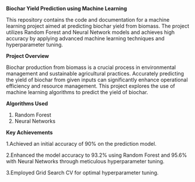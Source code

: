 __Biochar Yield Prediction using Machine Learning__

This repository contains the code and documentation for a machine learning project aimed at predicting biochar yield from biomass. 
The project utilizes Random Forest and Neural Network models and achieves high accuracy by applying advanced machine learning techniques and hyperparameter tuning.

__Project Overview__

Biochar production from biomass is a crucial process in environmental management and sustainable agricultural practices. 
Accurately predicting the yield of biochar from given inputs can significantly enhance operational efficiency and resource management. 
This project explores the use of machine learning algorithms to predict the yield of biochar.

__Algorithms Used__

1. Random Forest
2. Neural Networks
   
__Key Achievements__

1.Achieved an initial accuracy of 90% on the prediction model.

2.Enhanced the model accuracy to 93.2% using Random Forest and 95.6% with Neural Networks through meticulous hyperparameter tuning.

3.Employed Grid Search CV for optimal hyperparameter tuning.


